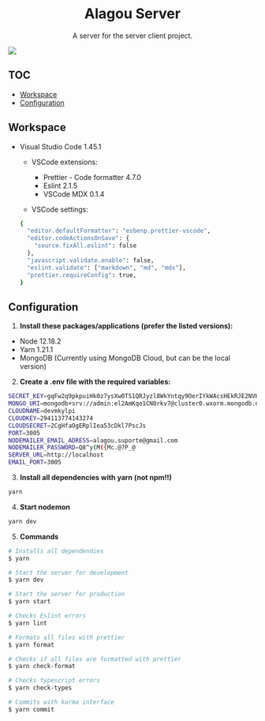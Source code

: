 <h1 align="center">
  Alagou Server
</h1>

<p align="center">
  A server for the server client project.
</p>

<a align="center" href="./CHANGELOG.md">
  <img src="https://img.shields.io/badge/version-0.0.1-blue" />
</a>

## TOC

- [Workspace](#workspace)
- [Configuration](#configuration)

## Workspace

- Visual Studio Code 1.45.1

  - VSCode extensions:

    - Prettier - Code formatter 4.7.0
    - Eslint 2.1.5
    - VSCode MDX 0.1.4

  - VSCode settings:

  ```sh
  {
    "editor.defaultFormatter": "esbenp.prettier-vscode",
    "editor.codeActionsOnSave": {
      "source.fixAll.eslint": false
    },
    "javascript.validate.enable": false,
    "eslint.validate": ["markdown", "md", "mdx"],
    "prettier.requireConfig": true,
  }
  ```

## Configuration

1. **Install these packages/applications (prefer the listed versions):**

- Node 12.18.2
- Yarn 1.21.1
- MongoDB (Currently using MongoDB Cloud, but can be the local version)

2. **Create a .env file with the required variables:**

```sh
SECRET_KEY=gqFw2q9pkpuiHk0z7ysXw0TS1QRJyzl8WkYntqy9OerIYkWAcsHEkRJE2NVK3wn
MONGO_URI=mongodb+srv://admin:el2AmKqo1CN0rkv7@cluster0.wxorm.mongodb.net/test?retryWrites=true&w=majority
CLOUDNAME=devmkylpi
CLOUDKEY=294113774143274
CLOUDSECRET=2CgHfaOgERplIea53cDkl7PscJs
PORT=3005
NODEMAILER_EMAIL_ADRESS=alagou.suporte@gmail.com
NODEMAILER_PASSWORD=Q8^y(M({Mc.@?P_@
SERVER_URL=http://localhost
EMAIL_PORT=3005
```

3. **Install all dependencies with yarn (not npm!!)**

```sh
yarn
```

4. **Start nodemon**

```sh
yarn dev
```

5. **Commands**

```bash
# Installs all dependendies
$ yarn

# Start the server for development
$ yarn dev

# Start the server for production
$ yarn start

# Checks Eslint errors
$ yarn lint

# Formats all files with prettier
$ yarn format

# Checks if all files are formatted with prettier
$ yarn check-format

# Checks typescript errors
$ yarn check-types

# Commits with karma interface
$ yarn commit
```
